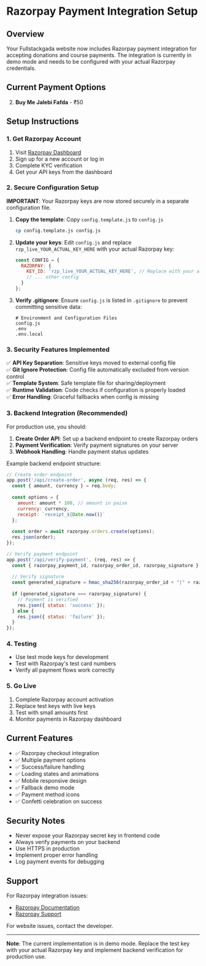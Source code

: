 # Razorpay Payment Integration Setup

## Overview
Your Fullstackgada website now includes Razorpay payment integration for accepting donations and course payments. The integration is currently in demo mode and needs to be configured with your actual Razorpay credentials.

## Current Payment Options
2. **Buy Me Jalebi Fafda** - ₹50  

## Setup Instructions

### 1. Get Razorpay Account
1. Visit [Razorpay Dashboard](https://dashboard.razorpay.com/)
2. Sign up for a new account or log in
3. Complete KYC verification
4. Get your API keys from the dashboard

### 2. Secure Configuration Setup
**IMPORTANT**: Your Razorpay keys are now stored securely in a separate configuration file.

1. **Copy the template**: Copy `config.template.js` to `config.js`
   ```bash
   cp config.template.js config.js
   ```

2. **Update your keys**: Edit `config.js` and replace `rzp_live_YOUR_ACTUAL_KEY_HERE` with your actual Razorpay key:
   ```javascript
   const CONFIG = {
     RAZORPAY: {
       KEY_ID: 'rzp_live_YOUR_ACTUAL_KEY_HERE', // Replace with your actual key
       // ... other config
     }
   };
   ```

3. **Verify .gitignore**: Ensure `config.js` is listed in `.gitignore` to prevent committing sensitive data:
   ```
   # Environment and Configuration Files
   config.js
   .env
   .env.local
   ```

### 3. Security Features Implemented
✅ **API Key Separation**: Sensitive keys moved to external config file  
✅ **Git Ignore Protection**: Config file automatically excluded from version control  
✅ **Template System**: Safe template file for sharing/deployment  
✅ **Runtime Validation**: Code checks if configuration is properly loaded  
✅ **Error Handling**: Graceful fallbacks when config is missing

### 3. Backend Integration (Recommended)
For production use, you should:

1. **Create Order API**: Set up a backend endpoint to create Razorpay orders
2. **Payment Verification**: Verify payment signatures on your server
3. **Webhook Handling**: Handle payment status updates

Example backend endpoint structure:
```javascript
// Create order endpoint
app.post('/api/create-order', async (req, res) => {
  const { amount, currency } = req.body;
  
  const options = {
    amount: amount * 100, // amount in paise
    currency: currency,
    receipt: `receipt_${Date.now()}`
  };
  
  const order = await razorpay.orders.create(options);
  res.json(order);
});

// Verify payment endpoint
app.post('/api/verify-payment', (req, res) => {
  const { razorpay_payment_id, razorpay_order_id, razorpay_signature } = req.body;
  
  // Verify signature
  const generated_signature = hmac_sha256(razorpay_order_id + "|" + razorpay_payment_id, key_secret);
  
  if (generated_signature === razorpay_signature) {
    // Payment is verified
    res.json({ status: 'success' });
  } else {
    res.json({ status: 'failure' });
  }
});
```

### 4. Testing
- Use test mode keys for development
- Test with Razorpay's test card numbers
- Verify all payment flows work correctly

### 5. Go Live
1. Complete Razorpay account activation
2. Replace test keys with live keys
3. Test with small amounts first
4. Monitor payments in Razorpay dashboard

## Current Features
- ✅ Razorpay checkout integration
- ✅ Multiple payment options
- ✅ Success/failure handling
- ✅ Loading states and animations
- ✅ Mobile responsive design
- ✅ Fallback demo mode
- ✅ Payment method icons
- ✅ Confetti celebration on success

## Security Notes
- Never expose your Razorpay secret key in frontend code
- Always verify payments on your backend
- Use HTTPS in production
- Implement proper error handling
- Log payment events for debugging

## Support
For Razorpay integration issues:
- [Razorpay Documentation](https://razorpay.com/docs/)
- [Razorpay Support](https://razorpay.com/support/)

For website issues, contact the developer.

---

**Note**: The current implementation is in demo mode. Replace the test key with your actual Razorpay key and implement backend verification for production use.